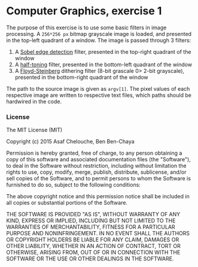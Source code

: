 # Computer Graphics, exercise 1

The purpose of this exercise is to use some basic filters in image processing.
A `256*256 px` bitmap grayscale image is loaded, and presented in the top-left quadrant of a window.
The image is passed through 3 filters:
1. A [Sobel edge detection](https://en.wikipedia.org/wiki/Sobel_operator) filter, presented in the top-right quadrant of the window
2. A [half-toning](https://en.wikipedia.org/wiki/Halftone) filter, presented in the bottom-left quadrant of the window
3. A [Floyd-Steinberg](https://en.wikipedia.org/wiki/Floyd–Steinberg_dithering) dithering filter (8-bit grascale 0> 2-bit grayscale), presented in the bottom-right quadrant of the window

The path to the source image is given as `argv[1]`.
The pixel values of each respective image are written to respective text files, which paths should be hardwired in the code.

### License

The MIT License (MIT)

Copyright (c) 2015 Asaf Chelouche, Ben Ben-Chaya

Permission is hereby granted, free of charge, to any person obtaining a copy of this software and associated documentation files (the "Software"), to deal in the Software without restriction, including without limitation the rights to use, copy, modify, merge, publish, distribute, sublicense, and/or sell copies of the Software, and to permit persons to whom the Software is furnished to do so, subject to the following conditions:

The above copyright notice and this permission notice shall be included in all copies or substantial portions of the Software.

THE SOFTWARE IS PROVIDED "AS IS", WITHOUT WARRANTY OF ANY KIND, EXPRESS OR IMPLIED, INCLUDING BUT NOT LIMITED TO THE WARRANTIES OF MERCHANTABILITY, FITNESS FOR A PARTICULAR PURPOSE AND NONINFRINGEMENT. IN NO EVENT SHALL THE AUTHORS OR COPYRIGHT HOLDERS BE LIABLE FOR ANY CLAIM, DAMAGES OR OTHER LIABILITY, WHETHER IN AN ACTION OF CONTRACT, TORT OR OTHERWISE, ARISING FROM, OUT OF OR IN CONNECTION WITH THE SOFTWARE OR THE USE OR OTHER DEALINGS IN THE SOFTWARE.